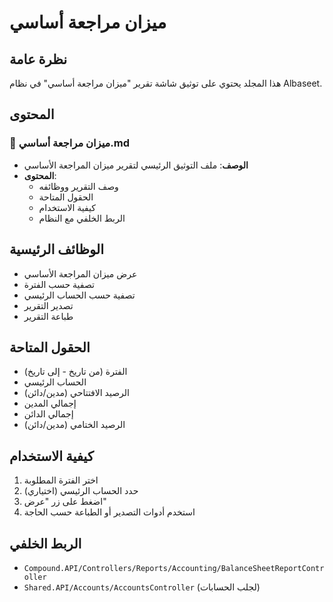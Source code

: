 # ميزان مراجعة أساسي

## نظرة عامة
هذا المجلد يحتوي على توثيق شاشة تقرير "ميزان مراجعة أساسي" في نظام Albaseet.

## المحتوى

### 📄 ميزان مراجعة أساسي.md
- **الوصف**: ملف التوثيق الرئيسي لتقرير ميزان المراجعة الأساسي
- **المحتوى**: 
  - وصف التقرير ووظائفه
  - الحقول المتاحة
  - كيفية الاستخدام
  - الربط الخلفي مع النظام

## الوظائف الرئيسية
- عرض ميزان المراجعة الأساسي
- تصفية حسب الفترة
- تصفية حسب الحساب الرئيسي
- تصدير التقرير
- طباعة التقرير

## الحقول المتاحة
- الفترة (من تاريخ - إلى تاريخ)
- الحساب الرئيسي
- الرصيد الافتتاحي (مدين/دائن)
- إجمالي المدين
- إجمالي الدائن
- الرصيد الختامي (مدين/دائن)

## كيفية الاستخدام
1. اختر الفترة المطلوبة
2. حدد الحساب الرئيسي (اختياري)
3. اضغط على زر "عرض"
4. استخدم أدوات التصدير أو الطباعة حسب الحاجة

## الربط الخلفي
- `Compound.API/Controllers/Reports/Accounting/BalanceSheetReportController`
- `Shared.API/Accounts/AccountsController` (لجلب الحسابات)
